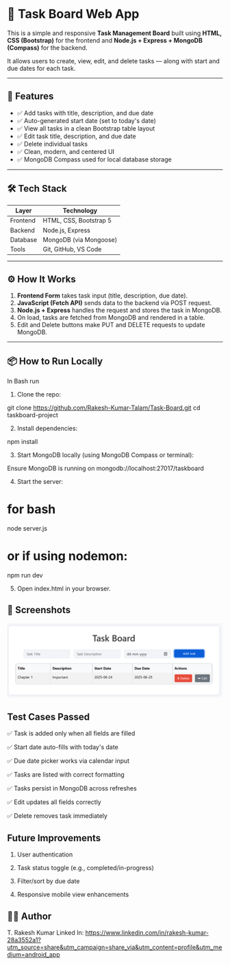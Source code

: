 # 📝 Task Board Web App

This is a simple and responsive **Task Management Board** built using **HTML, CSS (Bootstrap)** for the frontend and **Node.js + Express + MongoDB (Compass)** for the backend.

It allows users to create, view, edit, and delete tasks — along with start and due dates for each task.

---

## 🚀 Features

- ✅ Add tasks with title, description, and due date
- ✅ Auto-generated start date (set to today's date)
- ✅ View all tasks in a clean Bootstrap table layout
- ✅ Edit task title, description, and due date
- ✅ Delete individual tasks
- ✅ Clean, modern, and centered UI
- ✅ MongoDB Compass used for local database storage

---

## 🛠️ Tech Stack

| Layer      | Technology               |
|------------|---------------------------|
| Frontend   | HTML, CSS, Bootstrap 5    |
| Backend    | Node.js, Express          |
| Database   | MongoDB (via Mongoose)    |
| Tools      | Git, GitHub, VS Code      |

---

## ⚙️ How It Works

1. **Frontend Form** takes task input (title, description, due date).
2. **JavaScript (Fetch API)** sends data to the backend via POST request.
3. **Node.js + Express** handles the request and stores the task in MongoDB.
4. On load, tasks are fetched from MongoDB and rendered in a table.
5. Edit and Delete buttons make PUT and DELETE requests to update MongoDB.

---

## 📦 How to Run Locally
In Bash run

1. Clone the repo:

git clone https://github.com/Rakesh-Kumar-Talam/Task-Board.git
cd taskboard-project

2. Install dependencies:

npm install

3. Start MongoDB locally (using MongoDB Compass or terminal):

Ensure MongoDB is running on mongodb://localhost:27017/taskboard

4. Start the server:

# for bash
node server.js
# or if using nodemon:
npm run dev

5. Open index.html in your browser.

## 📸 Screenshots
![alt text](image.png)
## Test Cases Passed

✅ Task is added only when all fields are filled

✅ Start date auto-fills with today's date

✅ Due date picker works via calendar input

✅ Tasks are listed with correct formatting

✅ Tasks persist in MongoDB across refreshes

✅ Edit updates all fields correctly

✅ Delete removes task immediately


## Future Improvements
1. User authentication

2. Task status toggle (e.g., completed/in-progress)

3. Filter/sort by due date

4. Responsive mobile view enhancements

## 🧑‍💻 Author
T. Rakesh Kumar
Linked In: https://www.linkedin.com/in/rakesh-kumar-28a3552a1?utm_source=share&utm_campaign=share_via&utm_content=profile&utm_medium=android_app
